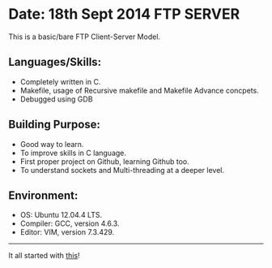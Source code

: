 Date: 18th Sept 2014
FTP SERVER 
==========

This is a basic/bare FTP Client-Server Model.

Languages/Skills:
---
* Completely written in C. 
* Makefile, usage of Recursive makefile and Makefile Advance concpets.
* Debugged using GDB

Building Purpose:
-----------------
* Good way to learn.
* To improve skills in C language.
* First proper project on Github, learning Github too.
* To understand sockets and Multi-threading at a deeper level.

Environment:
------------
* OS:	Ubuntu 12.04.4 LTS.
* Compiler: GCC, version 4.6.3.
* Editor: VIM, version 7.3.429.

---
It all started with [this](http://www.ece.eng.wayne.edu/~gchen/ece5650/myftp.pdf)!

